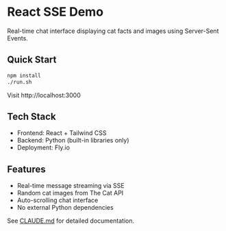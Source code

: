 # React SSE Demo

Real-time chat interface displaying cat facts and images using Server-Sent Events.

## Quick Start

```bash
npm install
./run.sh
```

Visit http://localhost:3000

## Tech Stack
- Frontend: React + Tailwind CSS
- Backend: Python (built-in libraries only)
- Deployment: Fly.io

## Features
- Real-time message streaming via SSE
- Random cat images from The Cat API
- Auto-scrolling chat interface
- No external Python dependencies

See [CLAUDE.md](CLAUDE.md) for detailed documentation.